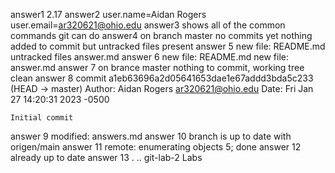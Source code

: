 answer1 2.17
answer2 user.name=Aidan Rogers user.email=ar320621@ohio.edu
answer3 shows all of the common commands git can do
answer4 on branch master no commits yet nothing added to commit but untracked files present 
answer 5 new file: README.md untracked files answer.md
answer 6 new file: README.md new file: answer.md
answer 7 on brance master nothing to commit, working tree clean
answer 8 commit a1eb63696a2d05641653dae1e67addd3bda5c233 (HEAD -> master)
Author: Aidan Rogers <ar320621@ohio.edu>
Date:   Fri Jan 27 14:20:31 2023 -0500

    Initial commit
answer 9 modified: answers.md
answer 10 branch is up to date with origen/main
answer 11 remote: enumerating objects 5; done
answer 12 already up to date
answer 13 .  ..  git-lab-2  Labs
